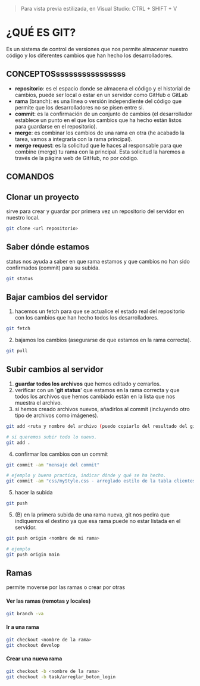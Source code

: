 > Para vista previa estilizada, en Visual Studio: CTRL + SHIFT + V

# ¿QUÉ ES GIT?

Es un sistema de control de versiones que nos permite almacenar nuestro código y los diferentes cambios que han hecho los desarrolladores.

## CONCEPTOSssssssssssssssss

- **repositorio**: es el espacio donde se almacena el código y el historial de cambios, puede ser local o estar en un servidor como GitHub o GitLab
- **rama** (branch): es una linea o versión independiente del código que permite que los desarrolladores no se pisen entre si.
- **commit**: es la confirmación de un conjunto de cambios (el desarrollador establece un punto en el que los cambios que ha hecho están listos para guardarse en el repositorio).
- **merge**: es combinar los cambios de una rama en otra (he acabado la tarea, vamos a integrarla con la rama principal).
- **merge request**: es la solicitud que le haces al responsable para que combine (merge) tu rama con la principal. Esta solicitud la haremos a través de la página web de GitHub, no por código.



## COMANDOS

## Clonar un proyecto
sirve para crear y guardar por primera vez un repositorio del servidor en nuestro local.

```bash
git clone <url repositorio>
```

## Saber dónde estamos

status nos ayuda a saber en que rama estamos y que cambios no han sido confirmados (commit) para su subida.
```bash
git status
```

## Bajar cambios del servidor

1. hacemos un fetch para que se actualice el estado real del repositorio con los cambios que han hecho todos los desarrolladores.
```bash
git fetch
```
2. bajamos los cambios (asegurarse de que estamos en la rama correcta).
```bash
git pull
```

## Subir cambios al servidor

1. **guardar todos los archivos** que hemos editado y cerrarlos.
2. verificar con un '**git status**' que estamos en la rama correcta y que todos los archivos que hemos cambiado están en la lista que nos muestra el archivo.
3. si hemos creado archivos nuevos, añadirlos al commit (incluyendo otro tipo de archivos como imágenes).
```bash
git add <ruta y nombre del archivo (puedo copiarlo del resultado del git status)>

# si queremos subir todo lo nuevo.
git add .
```
4. confirmar los cambios con un commit
```bash
git commit -am "mensaje del commit"

# ejemplo y buena practica, indicar dónde y qué se ha hecho.
git commit -am "css/myStyle.css - arreglado estilo de la tabla clientes"
```

5. hacer la subida
```bash
git push
```

5. (B) en la primera subida de una rama nueva, git nos pedira que indiquemos el destino ya que esa rama puede no estar listada en el servidor.
```bash
git push origin <nombre de mi rama>

# ejemplo
git push origin main
```


## Ramas
permite moverse por las ramas o crear por otras

#### Ver las ramas (remotas y locales)
```bash
git branch -va
```

#### Ir a una rama
```bash
git checkout <nombre de la rama>
git checkout develop
```
#### Crear una nueva rama
```bash
git checkout -b <nombre de la rama>
git checkout -b task/arreglar_boton_login
```




